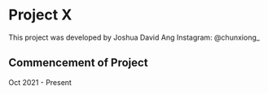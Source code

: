 # Project X

This project was developed by Joshua David Ang
Instagram: @chunxiong_

## Commencement of Project

Oct 2021 - Present